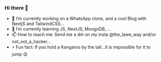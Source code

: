 ### Hi there 👋

- 🔭 I’m currently working on a WhatsApp clone, and a cool Blog with NextjS and TailwindCSS...
- 🌱 I’m currently learning JS, NextJS, MongoDB, ...
- 📫 How to reach me: Send me a dm on my insta @the_lawe_way and/or not_not_a_hacker...
- ⚡ Fun fact: If you hold a Kangaroo by the tail...it is impossible for it to jump 😜

